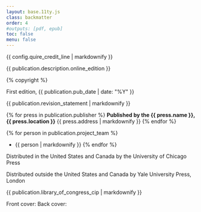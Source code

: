 ```yaml
---
layout: base.11ty.js
class: backmatter
order: 4
#outputs: [pdf, epub]
toc: false
menu: false
---
```


{{ config.quire_credit_line | markdownify }}

{{ publication.description.online_edition }}

{% copyright %}

First edition, {{ publication.pub_date | date: "%Y" }}

{{ publication.revision_statement | markdownify }}

<div class="publisher">

{% for press in publication.publisher %}
**Published by the {{ press.name }}, {{ press.location }}**
{{ press.address | markdownify }}
{% endfor %}

</div>
<div class="project-team">

{% for person in publication.project_team %}
- {{ person | markdownify }}
{% endfor %}

</div>
<div class="distribution">

Distributed in the United States and Canada by the University of Chicago Press

Distributed outside the United States and Canada by Yale University Press, London

</div>
<div class="cip-data">

{{ publication.library_of_congress_cip | markdownify }}

</div>
<div class="cover-image-credits">

Front cover:
Back cover:

</div>
